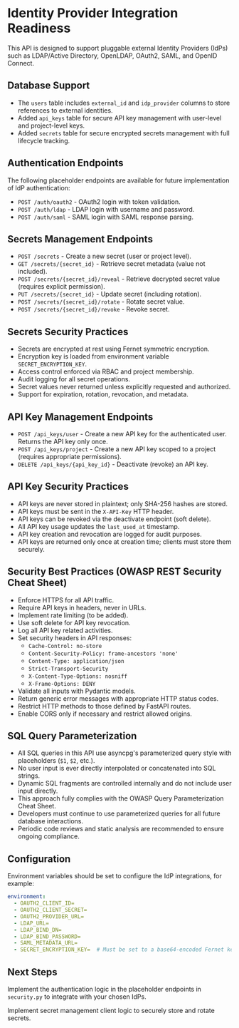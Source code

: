 # Identity Provider Integration Readiness

This API is designed to support pluggable external Identity Providers (IdPs) such as LDAP/Active Directory, OpenLDAP, OAuth2, SAML, and OpenID Connect.

## Database Support

- The `users` table includes `external_id` and `idp_provider` columns to store references to external identities.
- Added `api_keys` table for secure API key management with user-level and project-level keys.
- Added `secrets` table for secure encrypted secrets management with full lifecycle tracking.

## Authentication Endpoints

The following placeholder endpoints are available for future implementation of IdP authentication:

- `POST /auth/oauth2` - OAuth2 login with token validation.
- `POST /auth/ldap` - LDAP login with username and password.
- `POST /auth/saml` - SAML login with SAML response parsing.

## Secrets Management Endpoints

- `POST /secrets` - Create a new secret (user or project level).
- `GET /secrets/{secret_id}` - Retrieve secret metadata (value not included).
- `POST /secrets/{secret_id}/reveal` - Retrieve decrypted secret value (requires explicit permission).
- `PUT /secrets/{secret_id}` - Update secret (including rotation).
- `POST /secrets/{secret_id}/rotate` - Rotate secret value.
- `POST /secrets/{secret_id}/revoke` - Revoke secret.

## Secrets Security Practices

- Secrets are encrypted at rest using Fernet symmetric encryption.
- Encryption key is loaded from environment variable `SECRET_ENCRYPTION_KEY`.
- Access control enforced via RBAC and project membership.
- Audit logging for all secret operations.
- Secret values never returned unless explicitly requested and authorized.
- Support for expiration, rotation, revocation, and metadata.

## API Key Management Endpoints

- `POST /api_keys/user` - Create a new API key for the authenticated user. Returns the API key only once.
- `POST /api_keys/project` - Create a new API key scoped to a project (requires appropriate permissions).
- `DELETE /api_keys/{api_key_id}` - Deactivate (revoke) an API key.

## API Key Security Practices

- API keys are never stored in plaintext; only SHA-256 hashes are stored.
- API keys must be sent in the `X-API-Key` HTTP header.
- API keys can be revoked via the deactivate endpoint (soft delete).
- All API key usage updates the `last_used_at` timestamp.
- API key creation and revocation are logged for audit purposes.
- API keys are returned only once at creation time; clients must store them securely.

## Security Best Practices (OWASP REST Security Cheat Sheet)

- Enforce HTTPS for all API traffic.
- Require API keys in headers, never in URLs.
- Implement rate limiting (to be added).
- Use soft delete for API key revocation.
- Log all API key related activities.
- Set security headers in API responses:
  - `Cache-Control: no-store`
  - `Content-Security-Policy: frame-ancestors 'none'`
  - `Content-Type: application/json`
  - `Strict-Transport-Security`
  - `X-Content-Type-Options: nosniff`
  - `X-Frame-Options: DENY`
- Validate all inputs with Pydantic models.
- Return generic error messages with appropriate HTTP status codes.
- Restrict HTTP methods to those defined by FastAPI routes.
- Enable CORS only if necessary and restrict allowed origins.

## SQL Query Parameterization

- All SQL queries in this API use asyncpg's parameterized query style with placeholders (`$1`, `$2`, etc.).
- No user input is ever directly interpolated or concatenated into SQL strings.
- Dynamic SQL fragments are controlled internally and do not include user input directly.
- This approach fully complies with the OWASP Query Parameterization Cheat Sheet.
- Developers must continue to use parameterized queries for all future database interactions.
- Periodic code reviews and static analysis are recommended to ensure ongoing compliance.

## Configuration

Environment variables should be set to configure the IdP integrations, for example:

```yaml
environment:
  - OAUTH2_CLIENT_ID=
  - OAUTH2_CLIENT_SECRET=
  - OAUTH2_PROVIDER_URL=
  - LDAP_URL=
  - LDAP_BIND_DN=
  - LDAP_BIND_PASSWORD=
  - SAML_METADATA_URL=
  - SECRET_ENCRYPTION_KEY=  # Must be set to a base64-encoded Fernet key
```

## Next Steps

Implement the authentication logic in the placeholder endpoints in `security.py` to integrate with your chosen IdPs.

Implement secret management client logic to securely store and rotate secrets.

````
